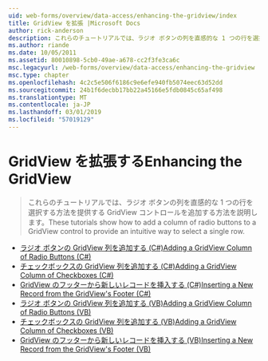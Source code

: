 ```yaml
---
uid: web-forms/overview/data-access/enhancing-the-gridview/index
title: GridView を拡張 |Microsoft Docs
author: rick-anderson
description: これらのチュートリアルでは、ラジオ ボタンの列を直感的な 1 つの行を選択する方法を提供する GridView コントロールを追加する方法を説明します。
ms.author: riande
ms.date: 10/05/2011
ms.assetid: 80010898-5cb0-49ae-a678-cc2f3fe3ca6c
msc.legacyurl: /web-forms/overview/data-access/enhancing-the-gridview
msc.type: chapter
ms.openlocfilehash: 4c2c5e506f6186c9e6efe940fb5074eec63d52dd
ms.sourcegitcommit: 24b1f6decbb17bb22a45166e5fdb0845c65af498
ms.translationtype: MT
ms.contentlocale: ja-JP
ms.lasthandoff: 03/01/2019
ms.locfileid: "57019129"
---
```

<a name="enhancing-the-gridview"></a><span data-ttu-id="b7c6d-103">GridView を拡張する</span><span class="sxs-lookup"><span data-stu-id="b7c6d-103">Enhancing the GridView</span></span>
====================
> <span data-ttu-id="b7c6d-104">これらのチュートリアルでは、ラジオ ボタンの列を直感的な 1 つの行を選択する方法を提供する GridView コントロールを追加する方法を説明します。</span><span class="sxs-lookup"><span data-stu-id="b7c6d-104">These tutorials show how to add a column of radio buttons to a GridView control to provide an intuitive way to select a single row.</span></span>


- [<span data-ttu-id="b7c6d-105">ラジオ ボタンの GridView 列を追加する (C#)</span><span class="sxs-lookup"><span data-stu-id="b7c6d-105">Adding a GridView Column of Radio Buttons (C#)</span></span>](adding-a-gridview-column-of-radio-buttons-cs.md)
- [<span data-ttu-id="b7c6d-106">チェックボックスの GridView 列を追加する (C#)</span><span class="sxs-lookup"><span data-stu-id="b7c6d-106">Adding a GridView Column of Checkboxes (C#)</span></span>](adding-a-gridview-column-of-checkboxes-cs.md)
- [<span data-ttu-id="b7c6d-107">GridView のフッターから新しいレコードを挿入する (C#)</span><span class="sxs-lookup"><span data-stu-id="b7c6d-107">Inserting a New Record from the GridView's Footer (C#)</span></span>](inserting-a-new-record-from-the-gridview-s-footer-cs.md)
- [<span data-ttu-id="b7c6d-108">ラジオ ボタンの GridView 列を追加する (VB)</span><span class="sxs-lookup"><span data-stu-id="b7c6d-108">Adding a GridView Column of Radio Buttons (VB)</span></span>](adding-a-gridview-column-of-radio-buttons-vb.md)
- [<span data-ttu-id="b7c6d-109">チェックボックスの GridView 列を追加する (VB)</span><span class="sxs-lookup"><span data-stu-id="b7c6d-109">Adding a GridView Column of Checkboxes (VB)</span></span>](adding-a-gridview-column-of-checkboxes-vb.md)
- [<span data-ttu-id="b7c6d-110">GridView のフッターから新しいレコードを挿入する (VB)</span><span class="sxs-lookup"><span data-stu-id="b7c6d-110">Inserting a New Record from the GridView's Footer (VB)</span></span>](inserting-a-new-record-from-the-gridview-s-footer-vb.md)
